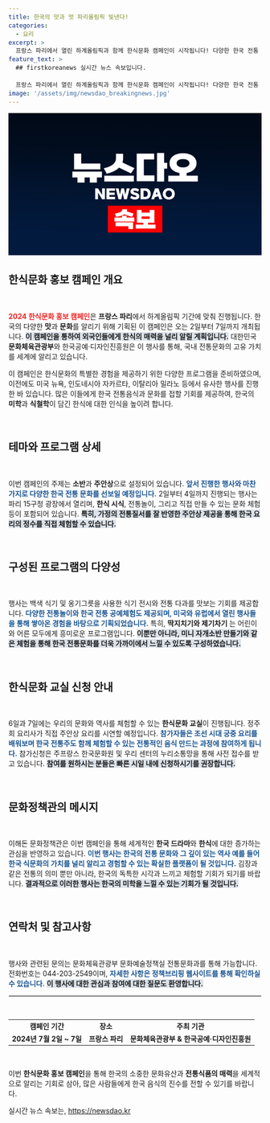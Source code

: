 ```yaml
---
title: 한국의 맛과 멋 파리올림픽 빛낸다!
categories:
  - 요리
excerpt: >
  프랑스 파리에서 열린 하계올림픽과 함께 한식문화 캠페인이 시작됩니다! 다양한 한국 전통 음식과 체험을 통해 외국인들에게 한식의 매력을 전파하며, 한국 문화의 깊은 역사와 미학을 경험해보세요.
feature_text: >
  ## firstkoreanews 실시간 뉴스 속보입니다.

  프랑스 파리에서 열린 하계올림픽과 함께 한식문화 캠페인이 시작됩니다! 다양한 한국 전통 음식과 체험을 통해 외국인들에게 한식의 매력을 전파하며, 한국 문화의 깊은 역사와 미학을 경험해보세요.
image: '/assets/img/newsdao_breakingnews.jpg'
---
```


<p><img src="/assets/img/newsdao_breakingnews.jpg" alt="firstkoreanews 속보" /></p>

<h2 data-ke-size="size26">한식문화 홍보 캠페인 개요</h2>

<p data-ke-size="size16">&nbsp;</p>

<p><b><span style="color: #ee2323;">2024 한식문화 홍보 캠페인</span></b>은 <b>프랑스 파리</b>에서 하계올림픽 기간에 맞춰 진행됩니다. 한국의 다양한 <b>맛</b>과 <b>문화</b>를 알리기 위해 기획된 이 캠페인은 오는 2일부터 7일까지 개최됩니다. <b><span style="background-color: #21538527;">이 캠페인을 통하여 외국인들에게 한식의 매력을 널리 알릴 계획입니다.</span></b> 대한민국 <b>문화체육관광부</b>와 한국공예·디자인진흥원은 이 행사를 통해, 국내 전통문화의 고유 가치를 세계에 알리고 있습니다. </p>

<p>이 캠페인은 한식문화의 특별한 경험을 제공하기 위한 다양한 프로그램을 준비하였으며, 이전에도 미국 뉴욕, 인도네시아 자카르타, 이탈리아 밀라노 등에서 유사한 행사를 진행한 바 있습니다. 많은 이들에게 한국 전통음식과 문화를 접할 기회를 제공하여, 한국의 <b>미학</b>과 <b>식철학</b>이 담긴 한식에 대한 인식을 높이려 합니다.</p>

<p data-ke-size="size16">&nbsp;</p>

<h2 data-ke-size="size26">테마와 프로그램 상세</h2>

<p data-ke-size="size16">&nbsp;</p>

<p>이번 캠페인의 주제는 <b>소반</b>과 <b>주안상</b>으로 설정되어 있습니다. <b><span style="color: #1a5490;">앞서 진행한 행사와 마찬가지로 다양한 한국 전통 문화를 선보일 예정입니다.</span></b> 2일부터 4일까지 진행되는 행사는 파리 15구청 광장에서 열리며, <b>한식 시식</b>, 전통놀이, 그리고 직접 만들 수 있는 문화 체험 등이 포함되어 있습니다. <b><span style="background-color: #21538527;">특히, 가정의 전통질서를 잘 반영한 주안상 제공을 통해 한국 요리의 정수를 직접 체험할 수 있습니다.</span></b> </p>

<p data-ke-size="size16">&nbsp;</p>

<h2 data-ke-size="size26">구성된 프로그램의 다양성</h2>

<p data-ke-size="size16">&nbsp;</p>

<p>행사는 백색 식기 및 옹기그릇을 사용한 식기 전시와 전통 다과를 맛보는 기회를 제공합니다. <b><span style="color: #1a5490;">다양한 전통놀이와 한국 전통 공예체험도 제공되며, 미국와 유럽에서 열린 행사들을 통해 쌓아온 경험을 바탕으로 기획되었습니다.</span></b> 특히, <b>딱지치기와 제기차기</b> 는 어린이와 어른 모두에게 흥미로운 프로그램입니다. <b><span style="background-color: #21538527;">이뿐만 아니라, 미니 자개소반 만들기와 같은 체험을 통해 한국 전통문화를 더욱 가까이에서 느낄 수 있도록 구성하였습니다.</span></b> </p>

<p data-ke-size="size16">&nbsp;</p>

<h2 data-ke-size="size26">한식문화 교실 신청 안내</h2>

<p data-ke-size="size16">&nbsp;</p>

<p>6일과 7일에는 우리의 문화와 역사를 체험할 수 있는 <b>한식문화 교실</b>이 진행됩니다. 정주희 요리사가 직접 주안상 요리를 시연할 예정입니다. <b><span style="color: #1a5490;">참가자들은 조선 시대 궁중 요리를 배워보며 한국 전통주도 함께 체험할 수 있는 전통적인 음식 만드는 과정에 참여하게 됩니다.</span></b> 참가신청은 주프랑스 한국문화원 및 우리 센터의 누리소통망을 통해 사전 접수를 받고 있습니다. <b><span style="background-color: #21538527;">참여를 원하시는 분들은 빠른 시일 내에 신청하시기를 권장합니다.</span></b> </p>

<p data-ke-size="size16">&nbsp;</p>

<h2 data-ke-size="size26">문화정책관의 메시지</h2>

<p data-ke-size="size16">&nbsp;</p>

<p>이해돈 문화정책관은 이번 캠페인을 통해 세계적인 <b>한국 드라마</b>와 <b>한식</b>에 대한 증가하는 관심을 반영하고 있습니다. <b><span style="color: #1a5490;">이번 행사는 한국의 전통 문화와 그 깊이 있는 역사 예를 들어 한국 식문화의 가치를 널리 알리고 경험할 수 있는 확실한 플랫폼이 될 것입니다.</span></b> 김장과 같은 전통의 의미 뿐만 아니라, 한국의 독특한 시각과 느끼고 체험할 기회가 되기를 바랍니다. <b><span style="background-color: #21538527;">결과적으로 이러한 행사는 한국의 미학을 느낄 수 있는 기회가 될 것입니다.</span></b> </p>

<p data-ke-size="size16">&nbsp;</p>

<h2 data-ke-size="size26">연락처 및 참고사항</h2>

<p data-ke-size="size16">&nbsp;</p>

<p>행사와 관련된 문의는 문화체육관광부 문화예술정책실 전통문화과를 통해 가능합니다. 전화번호는 044-203-2549이며, <b><span style="color: #1a5490;">자세한 사항은 정책브리핑 웹사이트를 통해 확인하실 수 있습니다.</span></b> <b><span style="background-color: #21538527;">이 행사에 대한 관심과 참여에 대한 질문도 환영합니다.</span></b> </p>

<hr style="border: 1px solid #e7e7e7;">

<p data-ke-size="size16">&nbsp;</p>

<table style="width: 100%; border-collapse: collapse;">
    <tr>
        <td style="text-align: center; height: 17px;"><b>캠페인 기간</b></td>
        <td style="text-align: center; height: 17px;"><b>장소</b></td>
        <td style="text-align: center; height: 17px;"><b>주최 기관</b></td>
    </tr>
    <tr>
        <td style="text-align: center; height: 17px;"><b>2024년 7월 2일 ~ 7일</b></td>
        <td style="text-align: center; height: 17px;"><b>프랑스 파리</b></td>
        <td style="text-align: center; height: 17px;"><b>문화체육관광부 & 한국공예·디자인진흥원</b></td>
    </tr>
</table>

<p data-ke-size="size16">&nbsp;</p>

<p>이번 <b>한식문화 홍보 캠페인</b>을 통해 한국의 소중한 문화유산과 <b>전통식품의 매력</b>을 세계적으로 알리는 기회로 삼아, 많은 사람들에게 한국 음식의 진수를 전할 수 있기를 바랍니다.</p>
실시간 뉴스 속보는, <a href="https://newsdao.kr" rel="dofollow">https://newsdao.kr</a>


